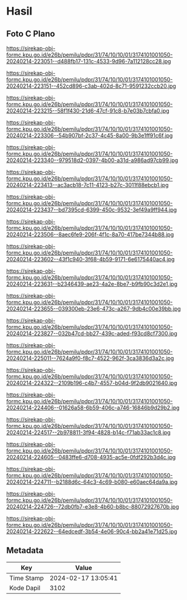 # Hasil

## Foto C Plano

https://sirekap-obj-formc.kpu.go.id/e26b/pemilu/pdpr/31/74/10/10/01/3174101001050-20240214-223051--d488fb17-131c-4533-9d96-7a112128cc28.jpg

https://sirekap-obj-formc.kpu.go.id/e26b/pemilu/pdpr/31/74/10/10/01/3174101001050-20240214-223151--452cd896-c3ab-402d-8c71-9591232ccb20.jpg

https://sirekap-obj-formc.kpu.go.id/e26b/pemilu/pdpr/31/74/10/10/01/3174101001050-20240214-223215--58f1f430-21d6-47cf-91c8-b7e03b7cbfa0.jpg

https://sirekap-obj-formc.kpu.go.id/e26b/pemilu/pdpr/31/74/10/10/01/3174101001050-20240214-223306--54b907bf-2c37-4c45-8a00-9b3e1ff91c6f.jpg

https://sirekap-obj-formc.kpu.go.id/e26b/pemilu/pdpr/31/74/10/10/01/3174101001050-20240214-223340--979518d2-0397-4b00-a31d-a986ad97cb99.jpg

https://sirekap-obj-formc.kpu.go.id/e26b/pemilu/pdpr/31/74/10/10/01/3174101001050-20240214-223413--ac3acb18-7c11-4123-b27c-3011f88ebcb1.jpg

https://sirekap-obj-formc.kpu.go.id/e26b/pemilu/pdpr/31/74/10/10/01/3174101001050-20240214-223437--bd7395cd-6399-450c-9532-3ef49a9ff944.jpg

https://sirekap-obj-formc.kpu.go.id/e26b/pemilu/pdpr/31/74/10/10/01/3174101001050-20240214-223506--8aec6fe9-206f-4f1c-8a70-417be7344b88.jpg

https://sirekap-obj-formc.kpu.go.id/e26b/pemilu/pdpr/31/74/10/10/01/3174101001050-20240214-223602--43f1c940-3f68-4b59-9171-6e6175440ac4.jpg

https://sirekap-obj-formc.kpu.go.id/e26b/pemilu/pdpr/31/74/10/10/01/3174101001050-20240214-223631--b2346439-ae23-4a2e-8be7-b9fb90c3d2e1.jpg

https://sirekap-obj-formc.kpu.go.id/e26b/pemilu/pdpr/31/74/10/10/01/3174101001050-20240214-223655--039300eb-23e6-473c-a267-9db4c00e39bb.jpg

https://sirekap-obj-formc.kpu.go.id/e26b/pemilu/pdpr/31/74/10/10/01/3174101001050-20240214-223827--032b47cd-bb27-439c-aded-f93cd8cf7300.jpg

https://sirekap-obj-formc.kpu.go.id/e26b/pemilu/pdpr/31/74/10/10/01/3174101001050-20240214-225011--7624a9f0-f8c7-4522-962f-3ca3836d3a2c.jpg

https://sirekap-obj-formc.kpu.go.id/e26b/pemilu/pdpr/31/74/10/10/01/3174101001050-20240214-224322--2109b196-c4b7-4557-b04d-9f2db9021640.jpg

https://sirekap-obj-formc.kpu.go.id/e26b/pemilu/pdpr/31/74/10/10/01/3174101001050-20240214-224406--01626a58-6b59-406c-a746-16846b9d29b2.jpg

https://sirekap-obj-formc.kpu.go.id/e26b/pemilu/pdpr/31/74/10/10/01/3174101001050-20240214-224517--2b978811-3f94-4828-b14c-f71ab33ac1c8.jpg

https://sirekap-obj-formc.kpu.go.id/e26b/pemilu/pdpr/31/74/10/10/01/3174101001050-20240214-224605--0483ffe6-d708-4935-ac5e-0fdf292b3d4c.jpg

https://sirekap-obj-formc.kpu.go.id/e26b/pemilu/pdpr/31/74/10/10/01/3174101001050-20240214-224711--b2188d6c-64c3-4c69-b080-e60aec64da9a.jpg

https://sirekap-obj-formc.kpu.go.id/e26b/pemilu/pdpr/31/74/10/10/01/3174101001050-20240214-224726--72db0fb7-e3e8-4b60-b8bc-88072927670b.jpg

https://sirekap-obj-formc.kpu.go.id/e26b/pemilu/pdpr/31/74/10/10/01/3174101001050-20240214-222622--64edcedf-3b54-4e06-90c4-bb2a41e71d25.jpg


## Metadata

| Key        | Value               |
| ---------- | ------------------- |
| Time Stamp | 2024-02-17 13:05:41 |
| Kode Dapil | 3102                |



